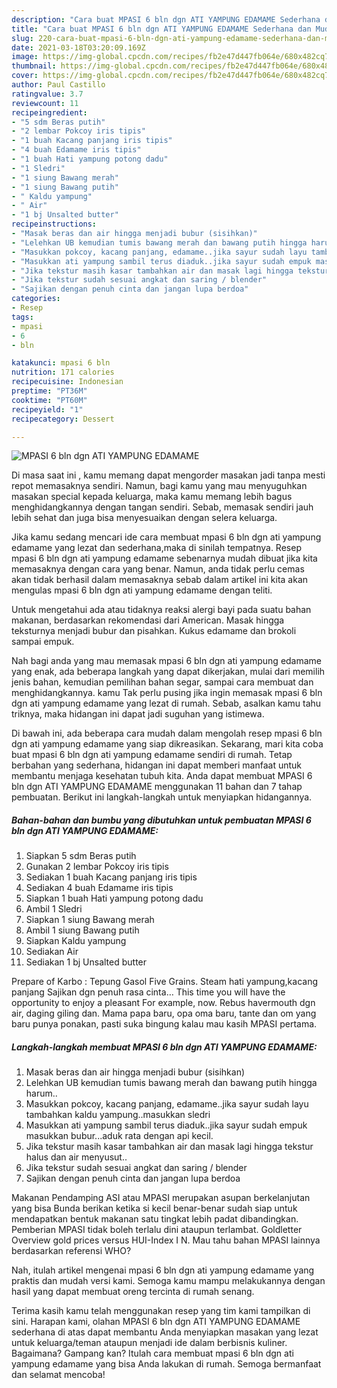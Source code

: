 ```yaml
---
description: "Cara buat MPASI 6 bln dgn ATI YAMPUNG EDAMAME Sederhana dan Mudah Dibuat"
title: "Cara buat MPASI 6 bln dgn ATI YAMPUNG EDAMAME Sederhana dan Mudah Dibuat"
slug: 220-cara-buat-mpasi-6-bln-dgn-ati-yampung-edamame-sederhana-dan-mudah-dibuat
date: 2021-03-18T03:20:09.169Z
image: https://img-global.cpcdn.com/recipes/fb2e47d447fb064e/680x482cq70/mpasi-6-bln-dgn-ati-yampung-edamame-foto-resep-utama.jpg
thumbnail: https://img-global.cpcdn.com/recipes/fb2e47d447fb064e/680x482cq70/mpasi-6-bln-dgn-ati-yampung-edamame-foto-resep-utama.jpg
cover: https://img-global.cpcdn.com/recipes/fb2e47d447fb064e/680x482cq70/mpasi-6-bln-dgn-ati-yampung-edamame-foto-resep-utama.jpg
author: Paul Castillo
ratingvalue: 3.7
reviewcount: 11
recipeingredient:
- "5 sdm Beras putih"
- "2 lembar Pokcoy iris tipis"
- "1 buah Kacang panjang iris tipis"
- "4 buah Edamame iris tipis"
- "1 buah Hati yampung potong dadu"
- "1 Sledri"
- "1 siung Bawang merah"
- "1 siung Bawang putih"
- " Kaldu yampung"
- " Air"
- "1 bj Unsalted butter"
recipeinstructions:
- "Masak beras dan air hingga menjadi bubur (sisihkan)"
- "Lelehkan UB kemudian tumis bawang merah dan bawang putih hingga harum.."
- "Masukkan pokcoy, kacang panjang, edamame..jika sayur sudah layu tambahkan kaldu yampung..masukkan sledri"
- "Masukkan ati yampung sambil terus diaduk..jika sayur sudah empuk masukkan bubur...aduk rata dengan api kecil."
- "Jika tekstur masih kasar tambahkan air dan masak lagi hingga tekstur halus dan air menyusut.."
- "Jika tekstur sudah sesuai angkat dan saring / blender"
- "Sajikan dengan penuh cinta dan jangan lupa berdoa"
categories:
- Resep
tags:
- mpasi
- 6
- bln

katakunci: mpasi 6 bln 
nutrition: 171 calories
recipecuisine: Indonesian
preptime: "PT36M"
cooktime: "PT60M"
recipeyield: "1"
recipecategory: Dessert

---
```



![MPASI 6 bln dgn ATI YAMPUNG EDAMAME](https://img-global.cpcdn.com/recipes/fb2e47d447fb064e/680x482cq70/mpasi-6-bln-dgn-ati-yampung-edamame-foto-resep-utama.jpg)

Di masa  saat ini , kamu memang dapat mengorder masakan jadi tanpa mesti repot memasaknya sendiri. Namun, bagi kamu yang mau menyuguhkan masakan special kepada keluarga, maka kamu memang lebih bagus menghidangkannya dengan tangan sendiri. Sebab, memasak sendiri jauh lebih sehat dan juga bisa menyesuaikan dengan selera keluarga.

Jika kamu sedang mencari ide cara membuat mpasi 6 bln dgn ati yampung edamame yang lezat dan sederhana,maka di sinilah tempatnya. Resep mpasi 6 bln dgn ati yampung edamame  sebenarnya mudah dibuat jika kita memasaknya dengan cara yang benar. Namun, anda tidak perlu cemas akan tidak berhasil dalam memasaknya 
sebab dalam artikel ini kita akan mengulas mpasi 6 bln dgn ati yampung edamame dengan teliti.  

Untuk mengetahui ada atau tidaknya reaksi alergi bayi pada suatu bahan makanan, berdasarkan rekomendasi dari American. Masak hingga teksturnya menjadi bubur dan pisahkan. Kukus edamame dan brokoli sampai empuk.

Nah bagi anda yang mau memasak mpasi 6 bln dgn ati yampung edamame yang enak, ada beberapa langkah yang dapat dikerjakan, mulai dari memilih jenis bahan, kemudian pemilihan bahan segar, sampai cara membuat dan menghidangkannya. kamu Tak perlu pusing jika ingin memasak mpasi 6 bln dgn ati yampung edamame yang lezat di rumah. Sebab, asalkan kamu  tahu triknya, maka hidangan ini dapat jadi suguhan yang istimewa.

Di bawah ini, ada beberapa cara mudah dalam mengolah resep mpasi 6 bln dgn ati yampung edamame yang siap dikreasikan. Sekarang, mari kita coba buat mpasi 6 bln dgn ati yampung edamame sendiri di rumah. Tetap berbahan yang sederhana, hidangan ini dapat memberi manfaat untuk membantu menjaga kesehatan tubuh kita. Anda dapat membuat MPASI 6 bln dgn ATI YAMPUNG EDAMAME menggunakan 11 bahan dan 7 tahap pembuatan. Berikut ini langkah-langkah untuk menyiapkan hidangannya.

<!--inarticleads1-->

##### Bahan-bahan dan bumbu yang dibutuhkan untuk pembuatan MPASI 6 bln dgn ATI YAMPUNG EDAMAME:

1. Siapkan 5 sdm Beras putih
1. Gunakan 2 lembar Pokcoy iris tipis
1. Sediakan 1 buah Kacang panjang iris tipis
1. Sediakan 4 buah Edamame iris tipis
1. Siapkan 1 buah Hati yampung potong dadu
1. Ambil 1 Sledri
1. Siapkan 1 siung Bawang merah
1. Ambil 1 siung Bawang putih
1. Siapkan  Kaldu yampung
1. Sediakan  Air
1. Sediakan 1 bj Unsalted butter


Prepare of Karbo : Tepung Gasol Five Grains. Steam hati yampung,kacang panjang Sajikan dgn penuh rasa cinta… This time you will have the opportunity to enjoy a pleasant For example, now. Rebus havermouth dgn air, daging giling dan. Mama papa baru, opa oma baru, tante dan om yang baru punya ponakan, pasti suka bingung kalau mau kasih MPASI pertama. 

<!--inarticleads2-->

##### Langkah-langkah membuat MPASI 6 bln dgn ATI YAMPUNG EDAMAME:

1. Masak beras dan air hingga menjadi bubur (sisihkan)
1. Lelehkan UB kemudian tumis bawang merah dan bawang putih hingga harum..
1. Masukkan pokcoy, kacang panjang, edamame..jika sayur sudah layu tambahkan kaldu yampung..masukkan sledri
1. Masukkan ati yampung sambil terus diaduk..jika sayur sudah empuk masukkan bubur...aduk rata dengan api kecil.
1. Jika tekstur masih kasar tambahkan air dan masak lagi hingga tekstur halus dan air menyusut..
1. Jika tekstur sudah sesuai angkat dan saring / blender
1. Sajikan dengan penuh cinta dan jangan lupa berdoa


Makanan Pendamping ASI atau MPASI merupakan asupan berkelanjutan yang bisa Bunda berikan ketika si kecil benar-benar sudah siap untuk mendapatkan bentuk makanan satu tingkat lebih padat dibandingkan. Pemberian MPASI tidak boleh terlalu dini ataupun terlambat. Goldletter Overview gold prices versus HUI-Index I N. Mau tahu bahan MPASI lainnya berdasarkan referensi WHO? 

Nah, itulah artikel mengenai  mpasi 6 bln dgn ati yampung edamame  yang praktis dan mudah versi kami. Semoga kamu mampu melakukannya dengan hasil yang dapat membuat oreng tercinta di rumah senang. 

Terima kasih kamu telah menggunakan resep yang tim kami tampilkan di sini. Harapan kami, olahan  MPASI 6 bln dgn ATI YAMPUNG EDAMAME sederhana di atas dapat membantu Anda menyiapkan masakan yang lezat untuk keluarga/teman ataupun menjadi ide dalam berbisnis kuliner. Bagaimana? Gampang kan? Itulah cara membuat mpasi 6 bln dgn ati yampung edamame yang bisa Anda lakukan di rumah. Semoga bermanfaat dan selamat mencoba!

